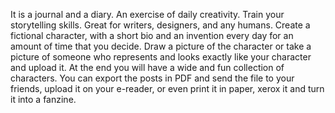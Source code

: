 It is a journal and a diary. An exercise of daily creativity.
Train your storytelling skills. Great for writers, designers, and any humans.
Create a fictional character, with a short bio and an invention every day for an amount of time that you decide.
Draw a picture of the character or take a picture of someone who represents and looks exactly like your character and upload it.
At the end you will have a wide and fun collection of characters.
You can export the posts in PDF and send the file to your friends, upload it on your e-reader, or even print it in paper, xerox it and turn it into a fanzine.

